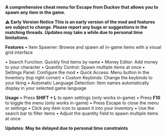**A comprehensive cheat menu for Escape from Duckov that allows you to spawn any item in the game.**

**⚠️ Early Version Notice
This is an early version of the mod and features are subject to change. Please report any bugs or suggestions in the matching threads. Updates may take a while due to personal time limitations.**

**Features**
• Item Spawner: Browse and spawn all in-game items with a visual grid interface

• Search Function: Quickly find items by name
• Money Editor: Add money to your character
• Quantity Control: Spawn multiple items at once
• Settings Panel: Configure the mod
• Quick Access: Menu button in the Inventory (top right corner)
• Custom Keybinds: Change the keybinds to your liking
• Automatic Language Detection: Item names automatically display in your selected game language

**Usage**
• Press **SHIFT + L** to open settings (only works in-game)
• Press **F10** to toggle the menu (only works in-game)
• Press Escape to close the menu or settings
• Click any item icon to spawn it into your inventory
• Use the search bar to filter items
• Adjust the quantity field to spawn multiple items at once


**Updates: May be delayed due to personal time constraints**
